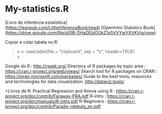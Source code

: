 # My-statistics.R

[Livro de inferência estatística] (https://leanpub.com/LittleInferenceBook/read)
[OpenIntro Statistics Book] (https://drive.google.com/file/d/0B-DHaDEbiOGkZ1o5VVYwYXVKVjg/view)

Copiar e colar tabela no R:
> x <- read.table(file = "clipboard", sep = "\t", header=TRUE)  
> x

Google do R : http://rseek.org/
Directory of R packages by topic area : https://cran.r-project.org/web/views/
Search tool for R packages on CRAN : https://mran.microsoft.com/packages/
Guide to the best tools, resources and technologies for data visualization: http://dataviz.tools/

+Livros de R:
Practical Regression and Anova using R : https://cran.r-project.org/doc/contrib/Faraway-PRA.pdf
R-intro :  https://cran.r-project.org/doc/manuals/R-intro.pdf
R-Beginners :  https://cran.r-project.org/doc/contrib/Paradis-rdebuts_en.pdf
